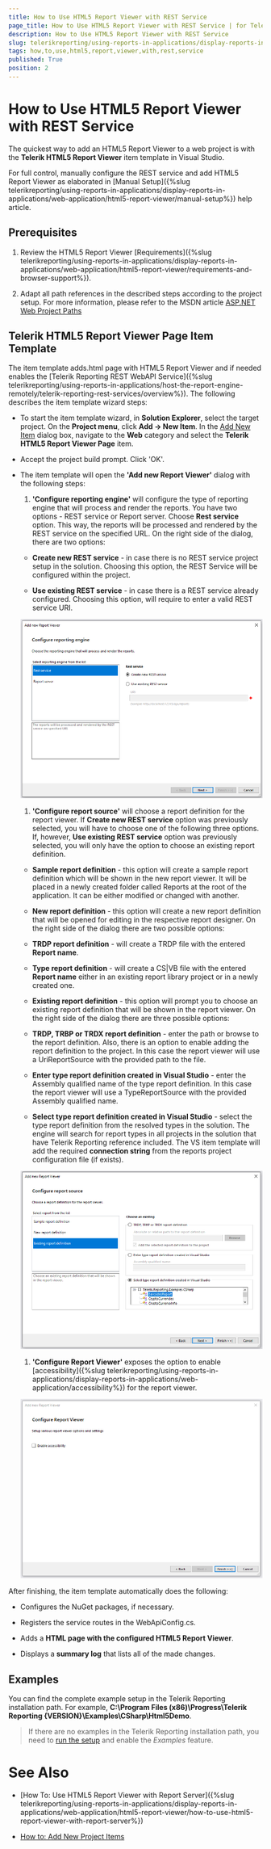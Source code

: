 ```yaml
---
title: How to Use HTML5 Report Viewer with REST Service
page_title: How to Use HTML5 Report Viewer with REST Service | for Telerik Reporting Documentation
description: How to Use HTML5 Report Viewer with REST Service
slug: telerikreporting/using-reports-in-applications/display-reports-in-applications/web-application/html5-report-viewer/how-to-use-html5-report-viewer-with-rest-service
tags: how,to,use,html5,report,viewer,with,rest,service
published: True
position: 2
---
```


# How to Use HTML5 Report Viewer with REST Service



The quickest way to add an HTML5 Report Viewer to a web project is with the __Telerik HTML5 Report Viewer__ item template in Visual Studio.       

For full control, manually configure the REST service and add HTML5 Report Viewer as elaborated         in [Manual Setup]({%slug telerikreporting/using-reports-in-applications/display-reports-in-applications/web-application/html5-report-viewer/manual-setup%}) help article.       

## Prerequisites

1. Review the HTML5 Report Viewer [Requirements]({%slug telerikreporting/using-reports-in-applications/display-reports-in-applications/web-application/html5-report-viewer/requirements-and-browser-support%}).             

1. Adapt all path references in the described steps according to the project setup.                For more information, please refer to the MSDN article                [ASP.NET Web Project Paths](http://msdn.microsoft.com/en-us/library/ms178116.aspx) 

## Telerik HTML5 Report Viewer Page Item Template

The item template adds.html page with HTML5 Report Viewer           and if needed enables the [Telerik Reporting REST WebAPI Service]({%slug telerikreporting/using-reports-in-applications/host-the-report-engine-remotely/telerik-reporting-rest-services/overview%}).           The following describes the item template wizard steps:         

* To start the item template wizard, in __Solution Explorer__, select the target project. On the               __Project menu__, click __Add -> New Item__. In the                [Add New Item](https://msdn.microsoft.com/en-us/library/w0572c5b%28v=vs.100%29.aspx)                dialog box, navigate to the __Web__ category and select the __Telerik HTML5 Report Viewer Page__ item.             

* Accept the project build prompt. Click 'OK'.             

* The item template will open the __'Add new Report Viewer'__ dialog with the following steps:             

   1. __'Configure reporting engine'__ will configure the type of reporting engine that will process and render the reports.                   You have two options - REST service or Report server. Choose __Rest service__ option. This way, the reports will be processed                   and rendered by the REST service on the specified URL. On the right side of the dialog, there are two options:                 

   + __Create new REST service__ - in case there is no REST service project setup in the solution.                       Choosing this option, the REST Service will be configured within the project.                     

   + __Use existing REST service__ - in case there is a REST service already configured.                       Choosing this option, will require to enter a valid REST service URI.                       

  ![item-template-reporting-engine-rest](images/item-template-reporting-engine-rest.png)

   1. __'Configure report source'__ will choose a report definition for the report viewer. If                   __Create new REST service__ option was previously selected, you will have to choose one of the following three options.                   If, however, __Use existing REST service__ option was previously selected, you will only have the option to choose                   an existing report definition.                 

   + __Sample report definition__ - this option will create a sample report definition which will be shown in the new                       report viewer. It will be placed in a newly created folder called Reports at the root of the application. It can be either modified                       or changed with another.                     

   + __New report definition__ - this option will create a new report definition that will be opened for editing in                       the respective report designer. On the right side of the dialog there are two possible options:                     

   + __TRDP report definition__ - will create a TRDP file with the entered __Report name__.                         

   + __Type report definition__ - will create a CS|VB file with the entered __Report name__                         either in an existing report library project or in a newly created one.                         

   + __Existing report definition__ - this option will prompt you to choose an existing report definition that will                       be shown in the report viewer. On the right side of the dialog there are three possible options:                     

   + __TRDP, TRBP or TRDX report definition__ - enter the path or browse to the report definition. Also, there is                           an option to enable adding the report definition to the project. In this case the report viewer will use a UriReportSource with                           the provided path to the file.                         

   + __Enter type report definition created in Visual Studio__ - enter the Assembly qualified name of the type                           report definition. In this case the report viewer will use a TypeReportSource with the provided Assembly qualified name.                         

   + __Select type report definition created in Visual Studio__ - select the type report definition from the resolved                           types in the solution. The engine will search for report types in all projects in the solution that have Telerik Reporting reference                           included. The VS item template will add the required __connection string__ from the reports project configuration                           file (if exists).                           

  ![item-template-report-source-rest](images/item-template-report-source-rest.png)

   1. __'Configure Report Viewer'__ exposes the option to enable                   [accessibility]({%slug telerikreporting/using-reports-in-applications/display-reports-in-applications/web-application/accessibility%}) for the report viewer.                   

  ![Item Template Accessibility](images/item-template-accessibility.png)

After finishing, the item template automatically does the following:         

* Configures the NuGet packages, if necessary.             

* Registers the service routes in the WebApiConfig.cs.             

* Adds a __HTML page with the configured HTML5 Report Viewer__.             

* Displays a __summary log__ that lists all of the made changes.             

## Examples

You can find the complete example setup in the Telerik Reporting installation path. For example,           __C:\Program Files (x86)\Progress\Telerik Reporting {VERSION}\Examples\CSharp\Html5Demo__.         

> If there are no examples in the Telerik Reporting installation path, you need to [run the setup](6E821131-83F3-45A4-BB6E-1530223D1E38#installingReporting)             and enable the *Examples* feature.           

# See Also

 

* [How To: Use HTML5 Report Viewer with Report Server]({%slug telerikreporting/using-reports-in-applications/display-reports-in-applications/web-application/html5-report-viewer/how-to-use-html5-report-viewer-with-report-server%})

 

* [How to: Add New Project Items](https://msdn.microsoft.com/en-us/library/w0572c5b%28v=vs.100%29.aspx)

